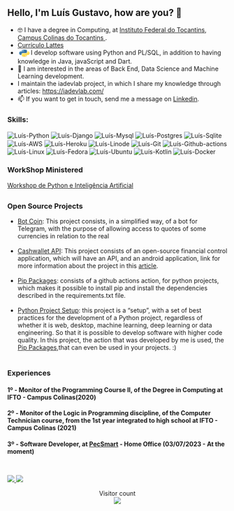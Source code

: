 ## Hello, I'm Luís Gustavo, how are you? 👋

<!--
**luisgs7/luisgs7** is a ✨ _special_ ✨ repository because its `README.md` (this file) appears on your GitHub profile.

Here are some ideas to get you started:

-->
- 🤓 I have a degree in Computing, at <a href="http://www.ifto.edu.br/"> Instituto Federal do Tocantins</a>,<a href="http://www.ifto.edu.br/colinas"> Campus Colinas do Tocantins </a>.
- <a href="http://lattes.cnpq.br/7401309837661540">Currículo Lattes </a>
- <img align="center" alt="Python" height="20" width="30" src="https://raw.githubusercontent.com/devicons/devicon/master/icons/python/python-original.svg">I develop software using Python and PL/SQL, in addition to having knowledge in Java, javaScript and Dart.
- 🧠 I am interested in the areas of Back End, Data Science and Machine Learning development.
- I maintain the iadevlab project, in which I share my knowledge through articles: https://iadevlab.com/
- 📫 If you want to get in touch, send me a message on <a href = "https://www.linkedin.com/in/lu%C3%ADs-gustavo-8632181a3/">Linkedin</a>. 
### Skills:
  <div style="display: inline_block">
    <img align="center" alt="Luís-Python" height="40" src="https://img.shields.io/badge/Python-3776AB?style=for-the-badge&logo=python&logoColor=white" />
    <img align="center" alt="Luís-Django" height="40" src="https://img.shields.io/badge/Django-092E20?style=for-the-badge&logo=django&logoColor=white" />  
    <img align="center" alt="Luís-Mysql" height="40" src="https://img.shields.io/badge/MySQL-005C84?style=for-the-badge&logo=mysql&logoColor=white" />
    <img align="center" alt="Luís-Postgres" height="40" src="https://img.shields.io/badge/PostgreSQL-316192?style=for-the-badge&logo=postgresql&logoColor=white" />
    <img align="center" alt="Luís-Sqlite" height="40" src="https://img.shields.io/badge/SQLite-07405E?style=for-the-badge&logo=sqlite&logoColor=white" />
    <img align="center" alt="Luís-AWS" height="40" src="https://img.shields.io/badge/Amazon_AWS-232F3E?style=for-the-badge&logo=amazon-aws&logoColor=white" />
    <img align="center" alt="Luís-Heroku" height="40" src="https://img.shields.io/badge/Heroku-430098?style=for-the-badge&logo=heroku&logoColor=white" />
    <img align="center" alt="Luís-Linode" height="40" src="https://img.shields.io/badge/Linode-00A95C?style=for-the-badge&logo=Linode&logoColor=white" />
    <img align="center" alt="Luís-Git" height="40" src="https://img.shields.io/badge/GIT-E44C30?style=for-the-badge&logo=git&logoColor=white" />
    <img align="center" alt="Luís-Github-actions" height="40" src="https://img.shields.io/badge/GitHub_Actions-2088FF?style=for-the-badge&logo=github-actions&logoColor=white" />
    <img align="center" alt="Luís-Linux" height="40" src="https://img.shields.io/badge/Linux-FCC624?style=for-the-badge&logo=linux&logoColor=black" />
    <img align="center" alt="Luís-Fedora" height="40" src="https://img.shields.io/badge/Fedora-294172?style=for-the-badge&logo=fedora&logoColor=white" />
    <img align="center" alt="Luís-Ubuntu" height="40" src="https://img.shields.io/badge/Ubuntu-E95420?style=for-the-badge&logo=ubuntu&logoColor=white" /> 
   
   <img align="center" alt="Luís-Kotlin" height="40" src="https://img.shields.io/badge/Kotlin-0095D5?&style=for-the-badge&logo=kotlin&logoColor=white" />
 
   <img align="center" alt="Luís-Docker" height="45" src="https://cdn.jsdelivr.net/gh/devicons/devicon/icons/docker/docker-plain-wordmark.svg" /> 
  
</div>
 
 ### WorkShop Ministered 
 
 <a href = "https://www.youtube.com/watch?v=eh6LJuWdF8Q">Workshop de Python e Inteligência Artificial</a>
 ##
 
 ### Open Source Projects
 - <a href="https://github.com/luisgs7/bot-coin">Bot Coin</a>: This project consists, in a simplified way, of a bot for Telegram, with the purpose of allowing access to quotes of some currencies in relation to the real<br><br>
 - <a href="https://github.com/luisgs7/cashwallet-api">Cashwallet API</a>: This project consists of an open-source financial control application, which will have an API, and an android application, link for more information about the project in this <a href="https://iadevlab.com/post/6">article</a>.<br><br>
 - <a href="https://github.com/luisgs7/pip-packages">Pip Packages</a>: consists of a github actions action, for python projects, which makes it possible to install pip and install the dependencies described in the requirements.txt file. <br><br>
 - <a href="https://github.com/luisgs7/python-project-setup">Python Project Setup</a>: this project is a “setup”, with a set of best practices for the development of a Python project, regardless of whether it is web, desktop, machine learning, deep learning or data engineering. So that it is possible to develop software with higher code quality. In this project, the action that was developed by me is used, the <a href="https://github.com/luisgs7/pip-packages">Pip Packages</a>,that can even be used in your projects. :) <br><br>

 ### Experiences
 #### 1º - Monitor of the Programming Course II, of the Degree in Computing at IFTO - Campus Colinas(2020)
 #### 2º - Monitor of the Logic in Programming discipline, of the Computer Technician course, from the 1st year integrated to high school at IFTO - Campus Colinas (2021)
 #### 3º - Software Developer, at [PecSmart](https://www.pecsmart.com.br/) - Home Office (03/07/2023 - At the moment)
 ##
<!-- -->  
<!--  <div>
  <a href="https://github.com/luisgs7"></a>
  <img height="180em" src="https://github-readme-stats.vercel.app/api?username=luisgs7&show_icons=true&theme=tokyonight&include_all_commits=true&count_private=true"/>
  <img height="180em" src="https://github-readme-stats.vercel.app/api/top-langs/?username=luisgs7&layout=compact&langs_count=8&theme=tokyonight"/>
</div> -->

  <br>
 <div>
   <a href = "mailto:contato@iadevlab.com"><img src="https://img.shields.io/badge/Gmail-D14836?style=for-the-badge&logo=gmail&logoColor=white" target="_blank">    </a>
      <a href="https://www.linkedin.com/in/lu%C3%ADs-gustavo-8632181a3/" target="_blank"><img src="https://img.shields.io/badge/LinkedIn-0077B5?style=for-the-badge&logo=linkedin&logoColor=white" target="_blank"></a> 
  
  <p align="center"> 
  Visitor count<br>
  <img src="https://profile-counter.glitch.me/luisgs7/count.svg" />
</p>

